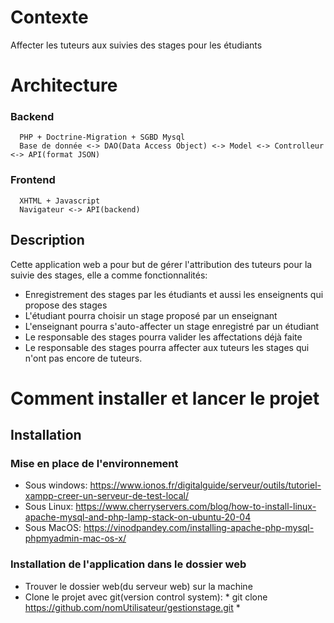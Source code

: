 # Contexte
Affecter les tuteurs aux suivies des stages pour les étudiants
# Architecture
### Backend
```
  PHP + Doctrine-Migration + SGBD Mysql
  Base de donnée <-> DAO(Data Access Object) <-> Model <-> Controlleur <-> API(format JSON)
```
### Frontend
```
  XHTML + Javascript
  Navigateur <-> API(backend)
```
## Description
Cette application web a pour but de gérer l'attribution des tuteurs pour la suivie des stages, elle a comme fonctionnalités:
- Enregistrement des stages par les étudiants et aussi les enseignents qui propose des stages
- L'étudiant pourra choisir un stage proposé par un enseignant
- L'enseignant pourra s'auto-affecter un stage enregistré par un étudiant
- Le responsable des stages pourra valider les affectations déjà faite
- Le responsable des stages pourra affecter aux tuteurs les stages qui n'ont pas encore de tuteurs.

# Comment installer et lancer le projet

## Installation

### Mise en place de l'environnement
- Sous windows: https://www.ionos.fr/digitalguide/serveur/outils/tutoriel-xampp-creer-un-serveur-de-test-local/
- Sous Linux: https://www.cherryservers.com/blog/how-to-install-linux-apache-mysql-and-php-lamp-stack-on-ubuntu-20-04
- Sous MacOS: https://vinodpandey.com/installing-apache-php-mysql-phpmyadmin-mac-os-x/

### Installation de l'application dans le dossier web
- Trouver le dossier web(du serveur web) sur la machine
- Clone le projet avec git(version control system): * git clone https://github.com/nomUtilisateur/gestionstage.git *
